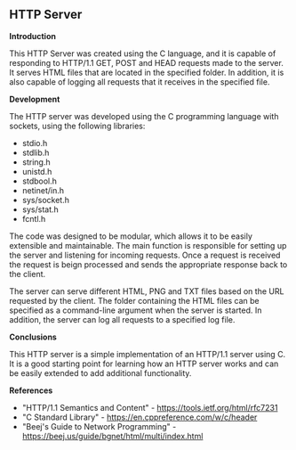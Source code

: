 ﻿
## HTTP Server



**Introduction**

  

This HTTP Server was created using the C language, and it is capable of responding to HTTP/1.1 GET, POST and HEAD requests made to the server. It serves HTML files that are located in the specified folder. In addition, it is also capable of logging all requests that it receives in the specified file.

**Development**

  

The HTTP server was developed using the C programming language with sockets, using the following libraries:
 - stdio.h
 - stdlib.h
 - string.h
 - unistd.h
 - stdbool.h
 - netinet/in.h
 - sys/socket.h
 - sys/stat.h
 - fcntl.h

The code was designed to be modular, which allows it to be easily extensible and maintainable. The main function is responsible for setting up the server and listening for incoming requests. Once a request is received the request is beign processed and sends the appropriate response back to the client.

The server can serve different HTML, PNG and TXT files based on the URL requested by the client. The folder containing the HTML files can be specified as a command-line argument when the server is started. In addition, the server can log all requests to a specified log file.

**Conclusions**

This HTTP server is a simple implementation of an HTTP/1.1 server using C. It is a good starting point for learning how an HTTP server works and can be easily extended to add additional functionality.

**References**

  

 - "HTTP/1.1 Semantics and Content" - https://tools.ietf.org/html/rfc7231
 - "C Standard Library" - https://en.cppreference.com/w/c/header
 - "Beej's Guide to Network Programming" - https://beej.us/guide/bgnet/html/multi/index.html

